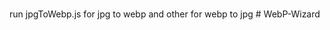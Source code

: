 <!--  -->

#

run jpgToWebp.js for jpg to webp and other for webp to jpg
#   W e b P - W i z a r d  
 